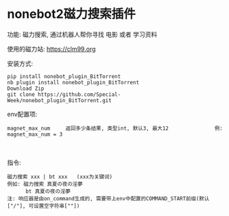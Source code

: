 # nonebot2磁力搜索插件

功能: 磁力搜索, 通过机器人帮你寻找 电影 或者 学习资料

使用的磁力站: https://clm99.org

安装方式:
    
    pip install nonebot_plugin_BitTorrent
    nb plugin install nonebot_plugin_BitTorrent
    Download Zip
    git clone https://github.com/Special-Week/nonebot_plugin_BitTorrent.git

env配置项:

    magnet_max_num     返回多少条结果, 类型int, 默认3, 最大12               例: magnet_max_num = 3


​    
​    
指令:

    磁力搜索 xxx | bt xxx   (xxx为关键词)
    例如: 磁力搜索 真夏の夜の淫夢
          bt 真夏の夜の淫夢
    注: 响应器是由on_command生成的, 需要带上env中配置的COMMAND_START前缀(默认["/"], 可设置空字符串[""])

